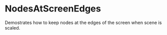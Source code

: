 #  NodesAtScreenEdges

Demostrates how to keep nodes at the edges of the screen when scene is scaled.
